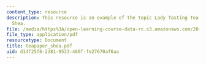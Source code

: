 ```yaml
---
content_type: resource
description: This resource is an example of the topic Lady Tasting Tea paper by Erin
  Shea.
file: /media/https%3A/open-learning-course-data-rc.s3.amazonaws.com/20-104j-chemicals-in-the-environment-toxicology-and-public-health-be-104j-spring-2005/d14f25f62d819533466ffe27670af6aa_teapaper_shea.pdf
file_type: application/pdf
resourcetype: Document
title: teapaper_shea.pdf
uid: d14f25f6-2d81-9533-466f-fe27670af6aa
---
```


